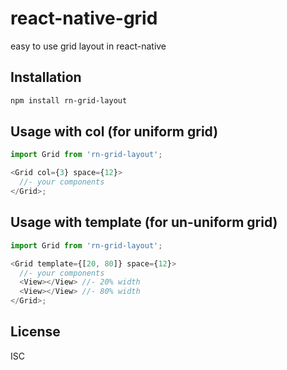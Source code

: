 # react-native-grid

easy to use grid layout in react-native

## Installation

```sh
npm install rn-grid-layout
```

## Usage with col (for uniform grid)

```js
import Grid from 'rn-grid-layout';

<Grid col={3} space={12}>
  //- your components
</Grid>;
```

## Usage with template (for un-uniform grid)

```js
import Grid from 'rn-grid-layout';

<Grid template={[20, 80]} space={12}>
  //- your components
  <View></View> //- 20% width
  <View></View> //- 80% width
</Grid>;
```

## License

ISC
